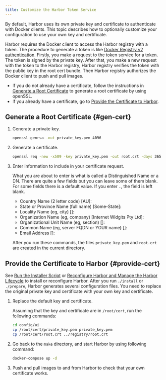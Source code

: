 ```yaml
---
title: Customize the Harbor Token Service
---
```


By default, Harbor uses its own private key and certificate to authenticate with Docker clients. This topic describes how to optionally customize your configuration to use your own key and certificate.

Harbor requires the Docker client to access the Harbor registry with a token. The procedure to generate a token is like [Docker Registry v2 authentication](https://github.com/docker/distribution/blob/master/docs/spec/auth/token.md). Firstly, you make a request to the token service for a token. The token is signed by the private key. After that, you make a new request with the token to the Harbor registry, Harbor registry verifies the token with the public key in the root cert bundle. Then Harbor registry authorizes the Docker client to push and pull images.

- If you do not already have a certificate, follow the instructions in [Generate a Root Certificate](#gen-cert) to generate a root certificate by using openSSL.
- If you already have a certificate, go to [Provide the Certificate to Harbor](#provide-cert).

## Generate a Root Certificate {#gen-cert}
  
1. Generate a private key.

   ```sh
   openssl genrsa -out private_key.pem 4096    
   ```
   
1. Generate a certificate.  

   ```sh
   openssl req -new -x509 -key private_key.pem -out root.crt -days 3650
   ```   

1. Enter information to include in your certificate request.

   What you are about to enter is what is called a Distinguished Name or a DN. There are quite a few fields but you can leave some of them blank. For some fields there is a default value. If you enter `.`, the field is left blank.

   - Country Name (2 letter code) [AU]:
   - State or Province Name (full name) [Some-State]:
   - Locality Name (eg, city) []:
   - Organization Name (eg, company) [Internet Widgits Pty Ltd]:
   - Organizational Unit Name (eg, section) []:
   - Common Name (eg,  server FQDN or YOUR name) []:
   - Email Address []:

   After you run these commands, the files `private_key.pem` and `root.crt` are created in the current directory.

## Provide the Certificate to Harbor {#provide-cert}

See [Run the Installer Script](../run-installer-script.md) or [Reconfigure Harbor and Manage the Harbor Lifecycle](../reconfigure-manage-lifecycle.md) to install or reconfigure Harbor. After you run `./install` or `./prepare`, Harbor generates several configuration files. You need to replace the original private key and certificate with your own key and certificate.

1. Replace the default key and certificate. 

   Assuming that the key and certificate are in `/root/cert`, run the following commands:

   ```sh
   cd config/ui
   cp /root/cert/private_key.pem private_key.pem
   cp /root/cert/root.crt ../registry/root.crt
   ```

1. Go back to the `make` directory, and start Harbor by using following command:

   ```sh
   docker-compose up -d
   ```

1. Push and pull images to and from Harbor to check that your own certificate works. 

